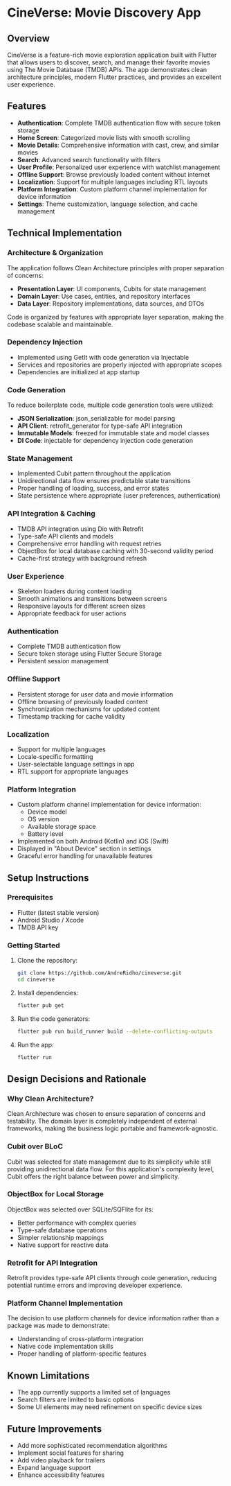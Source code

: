 # CineVerse: Movie Discovery App

## Overview

CineVerse is a feature-rich movie exploration application built with Flutter that allows users to discover, search, and manage their favorite movies using The Movie Database (TMDB) APIs. The app demonstrates clean architecture principles, modern Flutter practices, and provides an excellent user experience.

## Features

- **Authentication**: Complete TMDB authentication flow with secure token storage
- **Home Screen**: Categorized movie lists with smooth scrolling
- **Movie Details**: Comprehensive information with cast, crew, and similar movies
- **Search**: Advanced search functionality with filters
- **User Profile**: Personalized user experience with watchlist management
- **Offline Support**: Browse previously loaded content without internet
- **Localization**: Support for multiple languages including RTL layouts
- **Platform Integration**: Custom platform channel implementation for device information
- **Settings**: Theme customization, language selection, and cache management

## Technical Implementation

### Architecture & Organization

The application follows Clean Architecture principles with proper separation of concerns:

- **Presentation Layer**: UI components, Cubits for state management
- **Domain Layer**: Use cases, entities, and repository interfaces
- **Data Layer**: Repository implementations, data sources, and DTOs

Code is organized by features with appropriate layer separation, making the codebase scalable and maintainable.

### Dependency Injection

- Implemented using GetIt with code generation via Injectable
- Services and repositories are properly injected with appropriate scopes
- Dependencies are initialized at app startup

### Code Generation

To reduce boilerplate code, multiple code generation tools were utilized:

- **JSON Serialization**: json_serializable for model parsing
- **API Client**: retrofit_generator for type-safe API integration
- **Immutable Models**: freezed for immutable state and model classes
- **DI Code**: injectable for dependency injection code generation

### State Management

- Implemented Cubit pattern throughout the application
- Unidirectional data flow ensures predictable state transitions
- Proper handling of loading, success, and error states
- State persistence where appropriate (user preferences, authentication)

### API Integration & Caching

- TMDB API integration using Dio with Retrofit
- Type-safe API clients and models
- Comprehensive error handling with request retries
- ObjectBox for local database caching with 30-second validity period
- Cache-first strategy with background refresh

### User Experience

- Skeleton loaders during content loading
- Smooth animations and transitions between screens
- Responsive layouts for different screen sizes
- Appropriate feedback for user actions

### Authentication

- Complete TMDB authentication flow
- Secure token storage using Flutter Secure Storage
- Persistent session management

### Offline Support

- Persistent storage for user data and movie information
- Offline browsing of previously loaded content
- Synchronization mechanisms for updated content
- Timestamp tracking for cache validity

### Localization

- Support for multiple languages
- Locale-specific formatting
- User-selectable language settings in app
- RTL support for appropriate languages

### Platform Integration

- Custom platform channel implementation for device information:
  - Device model
  - OS version
  - Available storage space
  - Battery level
- Implemented on both Android (Kotlin) and iOS (Swift)
- Displayed in "About Device" section in settings
- Graceful error handling for unavailable features

## Setup Instructions

### Prerequisites

- Flutter (latest stable version)
- Android Studio / Xcode
- TMDB API key

### Getting Started

1. Clone the repository:
   ```bash
   git clone https://github.com/AndreRidho/cineverse.git
   cd cineverse
   ```

2. Install dependencies:
   ```bash
   flutter pub get
   ```

4. Run the code generators:
   ```bash
   flutter pub run build_runner build --delete-conflicting-outputs
   ```

5. Run the app:
   ```bash
   flutter run
   ```

## Design Decisions and Rationale

### Why Clean Architecture?

Clean Architecture was chosen to ensure separation of concerns and testability. The domain layer is completely independent of external frameworks, making the business logic portable and framework-agnostic.

### Cubit over BLoC

Cubit was selected for state management due to its simplicity while still providing unidirectional data flow. For this application's complexity level, Cubit offers the right balance between power and simplicity.

### ObjectBox for Local Storage

ObjectBox was selected over SQLite/SQFlite for its:
- Better performance with complex queries
- Type-safe database operations
- Simpler relationship mappings
- Native support for reactive data

### Retrofit for API Integration

Retrofit provides type-safe API clients through code generation, reducing potential runtime errors and improving developer experience.

### Platform Channel Implementation

The decision to use platform channels for device information rather than a package was made to demonstrate:
- Understanding of cross-platform integration
- Native code implementation skills
- Proper handling of platform-specific features

## Known Limitations

- The app currently supports a limited set of languages
- Search filters are limited to basic options
- Some UI elements may need refinement on specific device sizes

## Future Improvements

- Add more sophisticated recommendation algorithms
- Implement social features for sharing
- Add video playback for trailers
- Expand language support
- Enhance accessibility features
